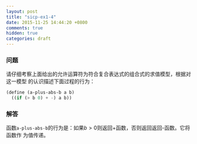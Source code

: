 ```yaml
---
layout: post
title: "sicp-ex1-4"
date: 2015-11-25 14:44:20 +0800
comments: true
hidden: true
categories: draft
---
```


### 问题

请仔细考察上面给出的允许运算符为符合复合表达式的组合式的求值模型，根据对这一模型
的认识描述下面过程的行为：

``` scheme
(define (a-plus-abs-b a b)
  ((if (> b 0) + -) a b))
```

### 解答

函数`a-plus-abs-b`的行为是：如果$b>0$则返回+函数，否则返回返回-函数。它将函数作
为值传递。
